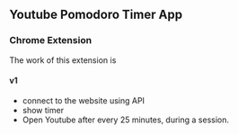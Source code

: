 ## Youtube Pomodoro Timer App
### Chrome Extension

The work of this extension is

#### v1
* connect to the website using API
* show timer
* Open Youtube after every 25 minutes, during a session.

